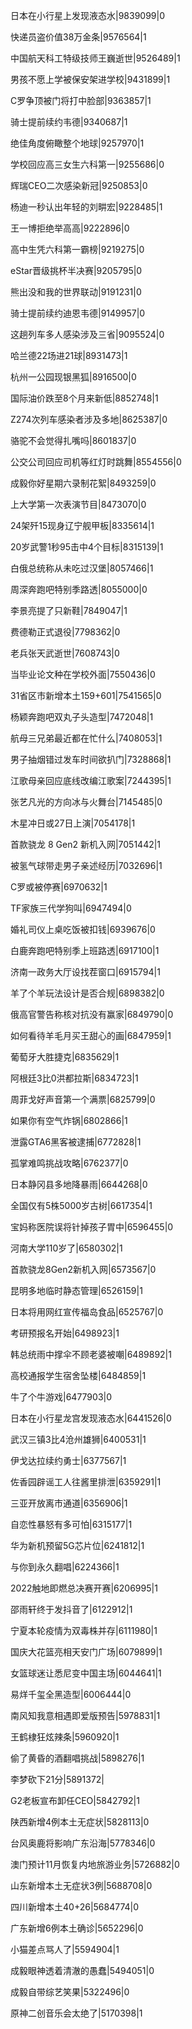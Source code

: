 日本在小行星上发现液态水|9839099|0

快递员盗价值38万金条|9576564|1

中国航天科工特级技师王巍逝世|9526489|1

男孩不愿上学被保安架进学校|9431899|1

C罗争顶被门将打中脸部|9363857|1

骑士提前续约韦德|9340687|1

绝佳角度俯瞰整个地球|9257970|1

学校回应高三女生六科第一|9255686|0

辉瑞CEO二次感染新冠|9250853|0

杨迪一秒认出年轻的刘畊宏|9228485|1

王一博拒绝举高高|9222896|0

高中生凭六科第一霸榜|9219275|0

eStar晋级挑杯半决赛|9205795|0

熊出没和我的世界联动|9191231|0

骑士提前续约迪恩韦德|9149957|0

这趟列车多人感染涉及三省|9095524|0

哈兰德22场进21球|8931473|1

杭州一公园现银黑狐|8916500|0

国际油价跌至8个月来新低|8852748|1

Z274次列车感染者涉及多地|8625387|0

骆驼不会觉得扎嘴吗|8601837|0

公交公司回应司机等红灯时跳舞|8554556|0

成毅你好星期六录制花絮|8493259|0

上大学第一次表演节目|8473070|0

24架歼15现身辽宁舰甲板|8335614|1

20岁武警1秒95击中4个目标|8315139|1

白俄总统称从未吃过汉堡|8057466|1

周深奔跑吧特别季路透|8055000|0

李景亮提了只新鞋|7849047|1

费德勒正式退役|7798362|0

老兵张天武逝世|7608743|0

当毕业论文种在学校外面|7550436|0

31省区市新增本土159+601|7541565|0

杨颖奔跑吧双丸子头造型|7472048|1

航母三兄弟最近都在忙什么|7408053|1

男子抽烟错过发车时间欲扒门|7328868|1

江歌母亲回应底线改编江歌案|7244395|1

张艺凡光的方向冰与火舞台|7145485|0

木星冲日或27日上演|7054178|1

首款骁龙 8 Gen2 新机入网|7051442|1

被氢气球带走男子亲述经历|7032696|1

C罗或被停赛|6970632|1

TF家族三代学狗叫|6947494|0

婚礼司仪上桌吃饭被扣钱|6939676|0

白鹿奔跑吧特别季上班路透|6917100|1

济南一政务大厅设找茬窗口|6915794|1

羊了个羊玩法设计是否合规|6898382|0

俄高官警告称核对抗没有赢家|6849790|0

如何看待羊毛月买王甜心的画|6847959|1

葡萄牙大胜捷克|6835629|1

阿根廷3比0洪都拉斯|6834723|1

周菲戈好声音第一个满票|6825799|0

如果你有空气炸锅|6802866|1

泄露GTA6黑客被逮捕|6772828|1

孤掌难鸣挑战攻略|6762377|0

日本静冈县多地降暴雨|6644268|0

全国仅有5株5000岁古树|6617354|1

宝妈称医院误将针掉孩子胃中|6596455|0

河南大学110岁了|6580302|1

首款骁龙8Gen2新机入网|6573567|0

昆明多地临时静态管理|6526159|1

日本将用网红宣传福岛食品|6525767|0

考研预报名开始|6498923|1

韩总统雨中撑伞不顾老婆被嘲|6489892|1

高校通报学生宿舍坠楼|6484859|1

牛了个牛游戏|6477903|0

日本在小行星龙宫发现液态水|6441526|0

武汉三镇3比4沧州雄狮|6400531|1

伊戈达拉续约勇士|6377567|1

佐香园辟谣工人往酱里排泄|6359291|1

三亚开放离市通道|6356906|1

自恋性暴怒有多可怕|6315177|1

华为新机预留5G芯片位|6241812|1

与你到永久翻唱|6224366|1

2022触地即燃总决赛开赛|6206995|1

邵雨轩终于发抖音了|6122912|1

宁夏本轮疫情为双毒株并存|6111980|1

国庆大花篮亮相天安门广场|6079899|1

女篮球迷让悉尼变中国主场|6044641|1

易烊千玺全黑造型|6006444|0

南风知我意相遇即爱版预告|5978831|1

王鹤棣狂炫辣条|5960920|1

偷了黄昏的酒翻唱挑战|5898276|1

李梦砍下21分|5891372|

G2老板宣布卸任CEO|5842792|1

陕西新增4例本土无症状|5828113|0

台风奥鹿将影响广东沿海|5778346|0

澳门预计11月恢复内地旅游业务|5726882|0

山东新增本土无症状3例|5688708|0

四川新增本土40+26|5684774|0

广东新增6例本土确诊|5652296|0

小猫差点骂人了|5594904|1

成毅眼神透着清澈的愚蠢|5494051|0

成毅自带综艺笑果|5322496|0

原神二创音乐会太绝了|5170398|1

